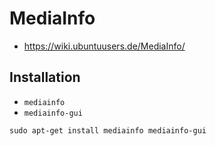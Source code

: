 # MediaInfo

+   <https://wiki.ubuntuusers.de/MediaInfo/>



## Installation

+   `mediainfo`
+   `mediainfo-gui`

<!---->

    sudo apt-get install mediainfo mediainfo-gui
